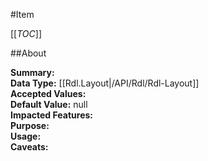 #Item

[[_TOC_]]

##About

**Summary:**   
**Data Type:** [[Rdl.Layout|/API/Rdl/Rdl-Layout]]  
**Accepted Values:**   
**Default Value:** null  
**Impacted Features:**   
**Purpose:**   
**Usage:**   
**Caveats:**   

